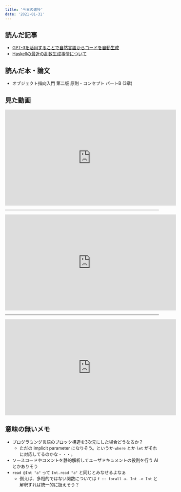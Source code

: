 ```yaml
---
title: '今日の進捗'
date: '2021-01-31'
---
```


## 読んだ記事

- [GPT-3を活用することで自然言語からコードを自動生成](https://note.com/sangmin/n/na7ccba00c070)
- [Haskellの最近の乱数生成事情について](https://zenn.dev/autotaker/articles/random-1-2-is-awesome)

## 読んだ本・論文

- オブジェクト指向入門 第二版 原則・コンセプト パートB (3章)

## 見た動画

<iframe width="560" height="315" src="https://www.youtube.com/embed/cPwawMAh-W4" frameborder="0" allow="accelerometer; autoplay; clipboard-write; encrypted-media; gyroscope; picture-in-picture" allowfullscreen></iframe>

----

<iframe width="560" height="315" src="https://www.youtube.com/embed/FfrMlE887rI" frameborder="0" allow="accelerometer; autoplay; clipboard-write; encrypted-media; gyroscope; picture-in-picture" allowfullscreen></iframe>

----

<iframe width="560" height="315" src="https://www.youtube.com/embed/XtDF1HkOdW0" frameborder="0" allow="accelerometer; autoplay; clipboard-write; encrypted-media; gyroscope; picture-in-picture" allowfullscreen></iframe>

## 意味の無いメモ

- プログラミング言語のブロック構造を3次元にした場合どうなるか？
  - ただの implicit parameter になりそう。というか `where` とか `let` がそれに対応してるのかな・・・。
- ソースコードやコメントを静的解析してユーザドキュメントの役割を行う AI とかありそう
- `read @Int "a"` って `Int.read "a"` と同じとみなせるよなぁ
  - 例えば、多相的ではない関数については `f :: forall a. Int -> Int` と解釈すれば統一的に扱えそう？